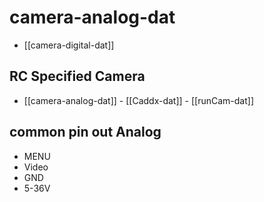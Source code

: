 
# camera-analog-dat

- [[camera-digital-dat]]




## RC Specified Camera 

- [[camera-analog-dat]] - [[Caddx-dat]] - [[runCam-dat]]



## common pin out Analog 

- MENU 
- Video 
- GND 
- 5-36V 

